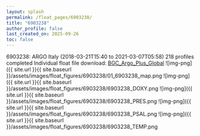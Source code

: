 ```yaml
---
layout: splash
permalink: /float_pages/6903238/
title: "6903238"
author_profile: false
last_created_on: 2025-09-26
toc: false
---
```

 
6903238: ARGO Italy (2018-03-21T15:40 to 2021-03-07T05:58)
218 profiles completed
Individual float file download: [BGC_Argo_Plus_Global](https://ftp.soest.hawaii.edu/bgc_argo_plus/Individual_Floats/outliers_removed/6903238_Sprof_processed.nc)
![img-png]({{ site.url }}{{ site.baseurl }}/assets/images/float_figures/6903238/01_6903238_map.png
![img-png]({{ site.url }}{{ site.baseurl }}/assets/images/float_figures/6903238/6903238_DOXY.png
![img-png]({{ site.url }}{{ site.baseurl }}/assets/images/float_figures/6903238/6903238_PRES.png
![img-png]({{ site.url }}{{ site.baseurl }}/assets/images/float_figures/6903238/6903238_PSAL.png
![img-png]({{ site.url }}{{ site.baseurl }}/assets/images/float_figures/6903238/6903238_TEMP.png
